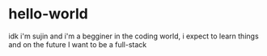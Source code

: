 # hello-world
idk
i'm sujin and i'm a begginer in the coding world, i expect to learn things and on the future I want to be a full-stack
